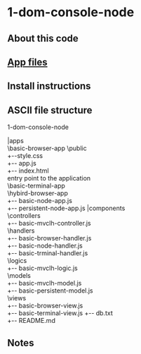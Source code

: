 # 1-dom-console-node

## About this code

## [App files](https://github.com/elewa-academy/Modular-Design/tree/master/03-dependency-injection/1-app-components-architecture/1-dom-console-node) 

## Install instructions

## ASCII file structure

1-dom-console-node

|apps  
 \basic-browser-app 
  \public  
   \+--style.css  
  +-- app.js  
  +-- index.html  
   entry point to the application  
 \basic-terminal-app  
 \hybird-browser-app  
 +-- basic-node-app.js  
 +-- persistent-node-app.js 
|components  
  \controllers  
   +-- basic-mvclh-controller.js  
  \handlers  
    +-- basic-browser-handler.js  
    +-- basic-node-handler.js  
    +-- basic-trminal-handler.js  
  \logics  
    +-- basic-mvclh-logic.js  
  \models  
    +-- basic-mvclh-model.js  
    +-- basic-persistent-model.js  
  \views  
    +-- basic-browser-view.js  
    +-- basic-terminal-view.js 
  +-- db.txt  
+-- README.md  


## Notes
